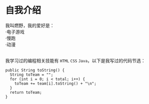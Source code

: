 # 自我介绍

  我叫燃野，我的爱好是：
<br>·电子游戏
<br>·慢跑
<br>·动漫

<br>我学习过的编程相关技能有 `HTML` `CSS` `Java`，以下是我写过的代码节选：
  
    public String toString() {
      String toTeam = "";
      for (int i = 0; i < total; i++) {
        toTeam += team[i].toString() + "\n";
      }
      return toTeam;
    }
